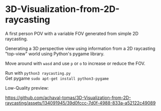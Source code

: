 # 3D-Visualization-from-2D-raycasting
A first person POV with a variable FOV generated from simple 2D raycasting.

Generating a 3D perspective view using information from a 2D raycasting "top-view" world using Python's pygame library.

Move around with ````wasd```` and use ````p```` or ````o```` to increase or reduce the FOV.

Run with ```` python3 raycasting.py ```` <br />
Get pygame ```` sudo apt-get install python3-pygame ````

Low-Quality preview:

https://github.com/achaval-tomas/3D-Visualization-from-2D-raycasting/assets/134091945/39d0fccc-7d0f-4988-833a-a52122c49089

